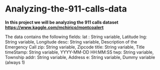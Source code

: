 # Analyzing-the-911-calls-data

**In this project we will be analyzing the 911 calls dataset https://www.kaggle.com/mchirico/montcoalert**

The data contains the following fields:
lat : String variable, Latitude
lng: String variable, Longitude
desc: String variable, Description of the Emergency Call
zip: String variable, Zipcode
title: String variable, Title
timeStamp: String variable, YYYY-MM-DD HH:MM:SS
twp: String variable, Township
addr: String variable, Address
e: String variable, Dummy variable (always 1)

